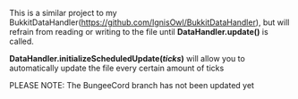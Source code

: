 This is a similar project to my BukkitDataHandler(https://github.com/IgnisOwl/BukkitDataHandler), but will refrain from reading or writing to the file until **DataHandler.update()** is called.

**DataHandler.initializeScheduledUpdate(*ticks*)** will allow you to automatically update the file every certain amount of ticks


PLEASE NOTE: The BungeeCord branch has not been updated yet
